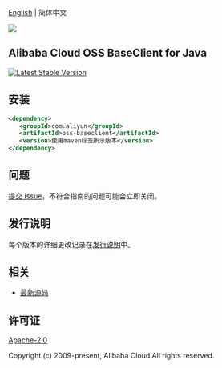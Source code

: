 [English](README.md) | 简体中文

![](https://aliyunsdk-pages.alicdn.com/icons/AlibabaCloud.svg)

## Alibaba Cloud OSS BaseClient for Java
[![Latest Stable Version](https://img.shields.io/maven-central/v/com.aliyun/oss-baseclient.svg?label=Maven%20Central)](https://search.maven.org/search?q=g:%22com.aliyun%22%20AND%20a:%22oss-baseclient%22)


## 安装

```xml
<dependency>
   <groupId>com.aliyun</groupId>
   <artifactId>oss-baseclient</artifactId>
   <version>使用maven标签所示版本</version>
</dependency>
```

## 问题
[提交 Issue](https://github.com/aliyun/alibabacloud-oss-sdk/issues/new)，不符合指南的问题可能会立即关闭。

## 发行说明
每个版本的详细更改记录在[发行说明](./ChangeLog.txt)中。

## 相关
* [最新源码](https://github.com/aliyun/alibabacloud-oss-sdk/tree/master/baseclient/java)

## 许可证
[Apache-2.0](http://www.apache.org/licenses/LICENSE-2.0)

Copyright (c) 2009-present, Alibaba Cloud All rights reserved.

